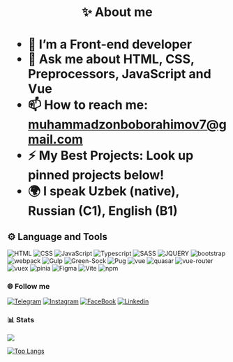 <h1 style="text-align: center;">✨ About me <h1>

<ul>
  <li> 🌱 I’m a Front-end developer </li>
  <li> 💬 Ask me about HTML, CSS, Preprocessors, JavaScript and Vue </li>
  <li> 📫 How to reach me: <a href="mailto:muhammadzonboborahimov7@gmail.com"> muhammadzonboborahimov7@gmail.com </a></li>
  <li> ⚡ My Best Projects: Look up pinned projects below! </li>
  <li> 🌍 I speak Uzbek (native), Russian (C1), English (B1)</li>
</ul>

## ⚙️ Language and Tools

![HTML](https://img.shields.io/badge/-HTML-031530?style=for-the-badge&logo=html5) ![CSS](https://img.shields.io/badge/-CSS-031530?style=for-the-badge&logo=css3&logoColor=2965f1) ![JavaScript](https://img.shields.io/badge/-JavaScript-031530?style=for-the-badge&logo=javascript) ![Typescript](https://img.shields.io/badge/-typescript-031530?style=for-the-badge&logo=typescript) ![SASS](https://img.shields.io/badge/-SASS-031530?style=for-the-badge&logo=sass) ![JQUERY](https://img.shields.io/badge/-jquery-031530?style=for-the-badge&logo=jquery) ![bootstrap](https://img.shields.io/badge/-bootstrap-031530?style=for-the-badge&logo=bootstrap) ![webpack](https://img.shields.io/badge/-webpack-031530?style=for-the-badge&logo=webpack) ![Gulp](https://img.shields.io/badge/-Gulp-031530?style=for-the-badge&logo=gulp) ![Green-Sock](https://img.shields.io/badge/-green_sock-031530?style=for-the-badge&logo=greensock) ![Pug](https://img.shields.io/badge/-Pug-031530?style=for-the-badge&logo=pug) ![vue](https://img.shields.io/badge/-vue-031530?style=for-the-badge&logo=vue.js) ![quasar](https://img.shields.io/badge/-quasar-031530?style=for-the-badge&logo=quasar) ![vue-router](https://img.shields.io/badge/-vue_router-031530?style=for-the-badge&logo=vue.js) ![vuex](https://img.shields.io/badge/-vuex-031530?style=for-the-badge&logo=vue.js) ![pinia](https://img.shields.io/badge/-🍍_pinia-031530?style=for-the-badge) ![Figma](https://img.shields.io/badge/-Figma-031530?style=for-the-badge&logo=figma) ![Vite](https://img.shields.io/badge/vite-031530.svg?style=for-the-badge&logo=vite&logoColor=FFD62E) ![npm](https://img.shields.io/badge/-npm-031530?style=for-the-badge&logo=npm) 

### 🌐 Follow me

[![Telegram](https://img.shields.io/badge/-Telegram-031530?style=for-the-badge&logo=telegram)](https://t.me/compukhter) [![Instagram](https://img.shields.io/badge/-Instagram-031530?style=for-the-badge&logo=instagram)](https://www.instagram.com/elog1o_bb/) [![FaceBook](https://img.shields.io/badge/-FaceBook-031530?style=for-the-badge&logo=facebook)](https://www.facebook.com/profile.php?id=100087666074920) [![Linkedin](https://img.shields.io/badge/-Linkedin-031530?style=for-the-badge&logo=linkedin&logoColor=0072b1)](https://www.linkedin.com/in/mukhammad-boborakhimov-648b52256/)

### 📊 Stats
<picture>
<source 
  srcset="https://github-readme-stats.vercel.app/api?username=MuhammadjonBb&show_icons=true&theme=dark"
  media="(prefers-color-scheme: dark)"
/>
<source
  srcset="https://github-readme-stats.vercel.app/api?username=MuhammadjonBb&show_icons=true"
  media="(prefers-color-scheme: light), (prefers-color-scheme: no-preference)"
/>
<img src="https://github-readme-stats.vercel.app/api?username=MuhammadjonBb&show_icons=true" />
</picture>

[![Top Langs](https://github-readme-stats.vercel.app/api/top-langs/?username=MuhammadjonBb&layout=compact)](https://github.com/anuraghazra/github-readme-stats)
<!-- ![](https://komarev.com/ghpvc/?username=MuhammadjonBb) -->
